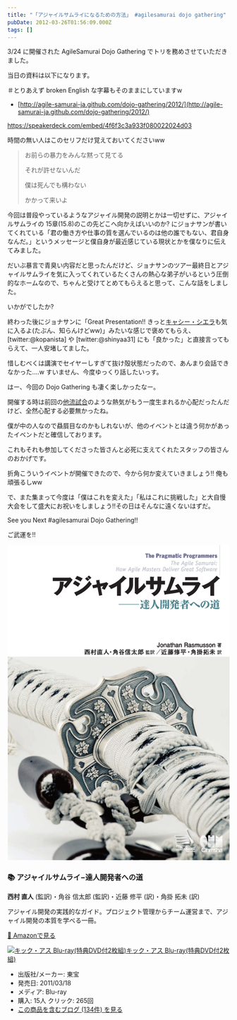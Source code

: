 ```yaml
---
title: "「アジャイルサムライになるための方法」 #agilesamurai dojo gathering"
pubDate: 2012-03-26T01:56:09.000Z
tags: []
---
```


3/24 に開催された AgileSamurai Dojo Gathering でトリを務めさせていただきました。

当日の資料は以下になります。

＃とりあえず broken English な字幕もそのままにしていますw

- [http://agile-samurai-ja.github.com/dojo-gathering/2012/](http://agile-samurai-ja.github.com/dojo-gathering/2012/)

https://speakerdeck.com/embed/4f6f3c3a933f080022024d03

時間の無い人はこのセリフだけ覚えておいてくださいww

> お前らの暴力をみんな黙って見てる
>
> それが許せないんだ
>
> 僕は死んでも構わない
>
> かかって来いよ
>

今回は普段やっているようなアジャイル開発の説明とかは一切せずに、アジャイルサムライの 15章(15.8)のこの先どこへ向かえばいいのか? にジョナサンが書いてくれている「君の働き方や仕事の質を選んでいるのは他の誰でもない、君自身なんだ。」というメッセージと僕自身が最近感じている現状とかを僕なりに伝えてみました。

だいぶ暴言で青臭い内容だと思ったんだけど、ジョナサンのツアー最終日とアジャイルサムライを気に入ってくれているたくさんの熱心な弟子がいるという圧倒的なホームなので、ちゃんと受けてとめてもらえると思って、こんな話をしました。

いかがでしたか?

終わった後にジョナサンに「Great Presentation!! きっと[キャシー・シエラ](http://headrush.typepad.com/about.html)も気に入るよ(たぶん、知らんけどww)」みたいな感じで褒めてもらえ、[twitter:@kopanista] や [twitter:@shinyaa31] にも「良かった」と直接言ってもらえて、一人安堵してました。

惜しむべくは講演でセイヤーしすぎて抜け殻状態だったので、あんまり会話できなかった....w すいません、今度ゆっくり話したいっす。

はー、今回の Dojo Gathering も凄く楽しかったなー。

開催する時は前回の[他流試合](http://d.hatena.ne.jp/nawoto/20110920/1316500311)のような熱気がもう一度生まれるか心配だったんだけど、全然心配する必要無かったね。

僕が中の人なので贔屓目なのかもしれないが、他のイベントとは違う何かがあったイベントだと確信しております。

これもそれも参加してくださった皆さんと必死に支えてくれたスタッフの皆さんのおかげです。

折角こういうイベントが開催できたので、今から何か変えていきましょう!! 俺も頑張るしww

で、また集まって今度は「僕はこれを変えた」「私はこれに挑戦した」と大自慢大会をして盛大にお祝いをしましょう!!その日はそんなに遠くないはずだ。

See you Next #agilesamurai Dojo Gathering!!

ご武運を!!


<div class="book-card group">
  <div class="book-cover">
    <picture>
      <source srcset="/images/books/agile-samurai-cover.webp" type="image/webp" />
      <img src="/images/books/agile-samurai-cover.png" alt="アジャイルサムライ−達人開発者への道 の表紙" />
    </picture>
  </div>
  <div class="book-content">
    <h3 class="book-title">📚 アジャイルサムライ−達人開発者への道</h3>
    <p class="book-author"><strong>西村 直人</strong> (監訳)・角谷 信太郎 (監訳)・近藤 修平 (訳)・角掛 拓未 (訳)</p>
    <p class="book-description">アジャイル開発の実践的なガイド。プロジェクト管理からチーム運営まで、アジャイル開発の本質を学べる一冊。</p>
    <a href="http://www.amazon.co.jp/exec/obidos/ASIN/4274068560/nawoto07-22/" class="amazon-link transition-colors duration-200 group-hover:bg-green-500 group-hover:text-white" target="_blank" rel="noopener noreferrer">
      📖 Amazonで見る
    </a>
  </div>
</div>


[![キック・アス Blu-ray(特典DVD付2枚組)](https://images-fe.ssl-images-amazon.com/images/I/513mqGzAUqL._SL160_.jpg)](http://www.amazon.co.jp/exec/obidos/ASIN/B004IEAZ18/nawoto07-22/)[キック・アス Blu-ray(特典DVD付2枚組)](http://www.amazon.co.jp/exec/obidos/ASIN/B004IEAZ18/nawoto07-22/)

- 出版社/メーカー: 東宝
- 発売日: 2011/03/18
- メディア: Blu-ray
- 購入: 15人 クリック: 265回
- [この商品を含むブログ (134件) を見る](http://d.hatena.ne.jp/asin/B004IEAZ18/nawoto07-22)